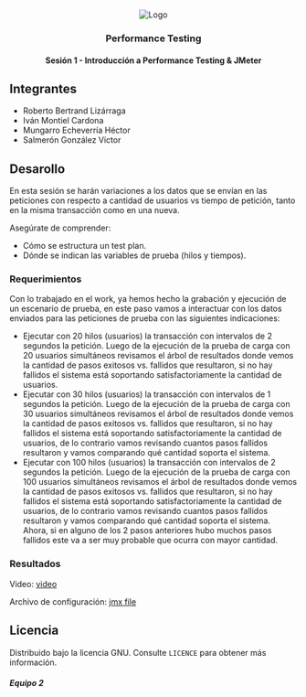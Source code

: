 <!-- PROJECT LOGO -->
<br />
<p align="center">
  <a>
    <img src="https://upload.wikimedia.org/wikipedia/commons/4/43/Cognizant_logo_2022.svg" alt="Logo">
  </a>

<h3 align="center">Performance Testing</h3>
<h4 align="center">Sesión 1 - Introducción a Performance Testing & JMeter</h4>

## Integrantes

* Roberto Bertrand Lizárraga
* Iván Montiel Cardona
* Mungarro Echeverría Héctor
* Salmerón González Victor

## Desarollo
En esta sesión se harán variaciones a los datos que se envían en las peticiones con respecto a cantidad de usuarios vs tiempo de petición, tanto en la misma transacción como en una nueva.

Asegúrate de comprender:

* Cómo se estructura un test plan.
* Dónde se indican las variables de prueba (hilos y tiempos).
  
### Requerimientos

Con lo trabajado en el work, ya hemos hecho la grabación y ejecución de un escenario de prueba, en este paso vamos a interactuar con los datos enviados para las peticiones de prueba con las siguientes indicaciones:

* Ejecutar con 20 hilos (usuarios) la transacción con intervalos de 2 segundos la petición. Luego de la ejecución de la prueba de carga con 20 usuarios simultáneos revisamos el árbol de resultados donde vemos la cantidad de pasos exitosos vs. fallidos que resultaron, si no hay fallidos el sistema está soportando satisfactoriamente la cantidad de usuarios.
* Ejecutar con 30 hilos (usuarios) la transacción con intervalos de 1 segundos la petición. Luego de la ejecución de la prueba de carga con 30 usuarios simultáneos revisamos el árbol de resultados donde vemos la cantidad de pasos exitosos vs. fallidos que resultaron, si no hay fallidos el sistema está soportando satisfactoriamente la cantidad de usuarios, de lo contrario vamos revisando cuantos pasos fallidos resultaron y vamos comparando qué cantidad soporta el sistema.
* Ejecutar con 100 hilos (usuarios) la transacción con intervalos de 2 segundos la petición. Luego de la ejecución de la prueba de carga con 100 usuarios simultáneos revisamos el árbol de resultados donde vemos la cantidad de pasos exitosos vs. fallidos que resultaron, si no hay fallidos el sistema está soportando satisfactoriamente la cantidad de usuarios, de lo contrario vamos revisando cuantos pasos fallidos resultaron y vamos comparando qué cantidad soporta el sistema. Ahora, si en alguno de los 2 pasos anteriores hubo muchos pasos fallidos este va a ser muy probable que ocurra con mayor cantidad.

### Resultados

Video: [video](https://drive.google.com/uc?export=download&id=1f7FjZ5d0Llartl--lVLX1ZYcdT5Nr0oa)

Archivo de configuración: [jmx file](https://raw.githubusercontent.com/begeistert/PerformanceTesting/master/Sesion%201/PostWork2Fine.jmx)

## Licencia
Distribuido bajo la licencia GNU. Consulte `LICENCE` para obtener más información.

##### Equipo 2
